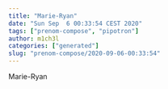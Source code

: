 ```yaml
---
title: "Marie-Ryan"
date: "Sun Sep  6 00:33:54 CEST 2020"
tags: ["prenom-compose", "pipotron"]
author: m1ch3l
categories: ["generated"]
slug: "prenom-compose/2020-09-06-00:33:54"
---
```


Marie-Ryan
